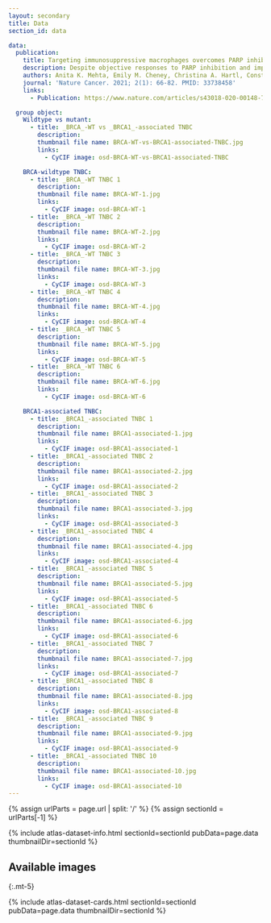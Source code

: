 ```yaml
---
layout: secondary
title: Data
section_id: data

data:
  publication:
    title: Targeting immunosuppressive macrophages overcomes PARP inhibitor resistance in _BRCA1_-associated triple-negative breast cancer
    description: Despite objective responses to PARP inhibition and improvements in progression-free survival compared to standard chemotherapy in patients with BRCA-associated triple-negative breast cancer (TNBC), benefits are transitory. Using high dimensional single-cell profiling of human TNBC, here we demonstrate that macrophages are the predominant infiltrating immune cell type in BRCA-associated TNBC. Through multi-omics profiling we show that PARP inhibitors enhance both anti- and pro-tumor features of macrophages through glucose and lipid metabolic reprogramming driven by the sterol regulatory element-binding protein 1 (SREBP-1) pathway. Combined PARP inhibitor therapy with CSF-1R blocking antibodies significantly enhanced innate and adaptive anti-tumor immunity and extends survival in BRCA-deficient tumors in vivo and is mediated by CD8+ T-cells. Collectively, our results uncover macrophage-mediated immune suppression as a liability of PARP inhibitor treatment and demonstrate combined PARP inhibition and macrophage targeting therapy induces a durable reprogramming of the tumor microenvironment, thus constituting a promising therapeutic strategy for TNBC.
    authors: Anita K. Mehta, Emily M. Cheney, Christina A. Hartl, Constantia Pantelidou, Madisson Oliwa,  Jessica A. Castrillon, Jia-Ren Lin, Katie E. Hurst, Mateus de Oliveira Taveira, Nathan T. Johnson, William M. Oldham, Marian Kalocsay, Matthew J. Berberich, Sarah A. Boswell, Aditi Kothari, Shawn Johnson, Deborah A. Dillon, Mikel Lipschitz, Scott Rodig, Sandro Santagata, Judy E. Garber, Nadine Tung, José Yélamos, Jessica E. Thaxton, Elizabeth A. Mittendorf, Peter K. Sorger, Geoffrey I. Shapiro and Jennifer L. Guerriero  
    journal: 'Nature Cancer. 2021; 2(1): 66-82. PMID: 33738458'
    links:
      - Publication: https://www.nature.com/articles/s43018-020-00148-7

  group object:
    Wildtype vs mutant:
      - title: _BRCA_-WT vs _BRCA1_-associated TNBC
        description:
        thumbnail file name: BRCA-WT-vs-BRCA1-associated-TNBC.jpg
        links:
          - CyCIF image: osd-BRCA-WT-vs-BRCA1-associated-TNBC

    BRCA-wildtype TNBC:
      - title: _BRCA_-WT TNBC 1
        description:
        thumbnail file name: BRCA-WT-1.jpg
        links:
          - CyCIF image: osd-BRCA-WT-1
      - title: _BRCA_-WT TNBC 2
        description:
        thumbnail file name: BRCA-WT-2.jpg
        links:
          - CyCIF image: osd-BRCA-WT-2
      - title: _BRCA_-WT TNBC 3
        description:
        thumbnail file name: BRCA-WT-3.jpg
        links:
          - CyCIF image: osd-BRCA-WT-3
      - title: _BRCA_-WT TNBC 4
        description:
        thumbnail file name: BRCA-WT-4.jpg
        links:
          - CyCIF image: osd-BRCA-WT-4
      - title: _BRCA_-WT TNBC 5
        description:
        thumbnail file name: BRCA-WT-5.jpg
        links:
          - CyCIF image: osd-BRCA-WT-5
      - title: _BRCA_-WT TNBC 6
        description:
        thumbnail file name: BRCA-WT-6.jpg
        links:
          - CyCIF image: osd-BRCA-WT-6

    BRCA1-associated TNBC:
      - title: _BRCA1_-associated TNBC 1
        description:
        thumbnail file name: BRCA1-associated-1.jpg
        links:
          - CyCIF image: osd-BRCA1-associated-1
      - title: _BRCA1_-associated TNBC 2
        description:
        thumbnail file name: BRCA1-associated-2.jpg
        links:
          - CyCIF image: osd-BRCA1-associated-2
      - title: _BRCA1_-associated TNBC 3
        description:
        thumbnail file name: BRCA1-associated-3.jpg
        links:
          - CyCIF image: osd-BRCA1-associated-3
      - title: _BRCA1_-associated TNBC 4
        description:
        thumbnail file name: BRCA1-associated-4.jpg
        links:
          - CyCIF image: osd-BRCA1-associated-4
      - title: _BRCA1_-associated TNBC 5
        description:
        thumbnail file name: BRCA1-associated-5.jpg
        links:
          - CyCIF image: osd-BRCA1-associated-5
      - title: _BRCA1_-associated TNBC 6
        description:
        thumbnail file name: BRCA1-associated-6.jpg
        links:
          - CyCIF image: osd-BRCA1-associated-6
      - title: _BRCA1_-associated TNBC 7
        description:
        thumbnail file name: BRCA1-associated-7.jpg
        links:
          - CyCIF image: osd-BRCA1-associated-7
      - title: _BRCA1_-associated TNBC 8
        description:
        thumbnail file name: BRCA1-associated-8.jpg
        links:
          - CyCIF image: osd-BRCA1-associated-8
      - title: _BRCA1_-associated TNBC 9
        description:
        thumbnail file name: BRCA1-associated-9.jpg
        links:
          - CyCIF image: osd-BRCA1-associated-9
      - title: _BRCA1_-associated TNBC 10
        description:
        thumbnail file name: BRCA1-associated-10.jpg
        links:
          - CyCIF image: osd-BRCA1-associated-10
---
```


{% assign urlParts = page.url | split: '/' %}
{% assign sectionId = urlParts[-1] %}

{% include atlas-dataset-info.html
    sectionId=sectionId
    pubData=page.data
    thumbnailDir=sectionId %}

## Available images
{:.mt-5}

{% include atlas-dataset-cards.html
    sectionId=sectionId
    pubData=page.data
    thumbnailDir=sectionId %}
